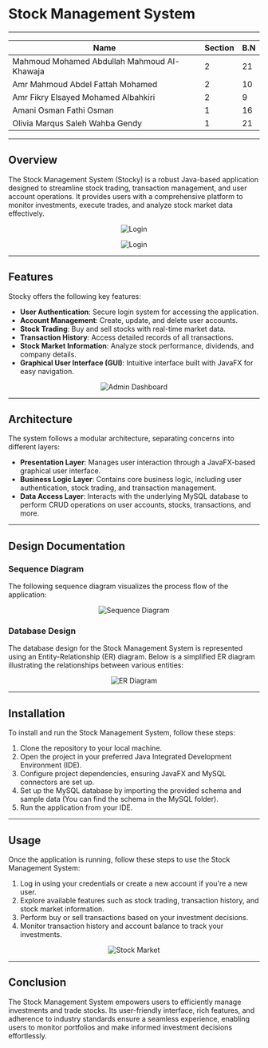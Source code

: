 # Stock Management System

---

| Name                                        | Section | B.N |
| ------------------------------------------- | ------- | --- |
| Mahmoud Mohamed Abdullah Mahmoud Al-Khawaja | 2       | 21  |
| Amr Mahmoud Abdel Fattah Mohamed            | 2       | 10  |
| Amr Fikry Elsayed Mohamed Albahkiri         | 2       | 9   |
| Amani Osman Fathi Osman                     | 1       | 16  |
| Olivia Marqus Saleh Wahba Gendy             | 1       | 21  |

---

## Overview

The Stock Management System (Stocky) is a robust Java-based application designed to streamline stock trading, transaction management, and user account operations. It provides users with a comprehensive platform to monitor investments, execute trades, and analyze stock market data effectively.

<p align="center">
  <img src="src/main/Images/login.jfif" alt="Login">
</p>
<p align="center">
  <img src="src/main/Images/userDashboard.jfif" alt="Login">
</p>

---

## Features

Stocky offers the following key features:

- **User Authentication**: Secure login system for accessing the application.
- **Account Management**: Create, update, and delete user accounts.
- **Stock Trading**: Buy and sell stocks with real-time market data.
- **Transaction History**: Access detailed records of all transactions.
- **Stock Market Information**: Analyze stock performance, dividends, and company details.
- **Graphical User Interface (GUI)**: Intuitive interface built with JavaFX for easy navigation.

<p align="center">
  <img src="src/main/Images/adminDashboard.jfif" alt="Admin Dashboard">
</p>

---

## Architecture

The system follows a modular architecture, separating concerns into different layers:

- **Presentation Layer**: Manages user interaction through a JavaFX-based graphical user interface.
- **Business Logic Layer**: Contains core business logic, including user authentication, stock trading, and transaction management.
- **Data Access Layer**: Interacts with the underlying MySQL database to perform CRUD operations on user accounts, stocks, transactions, and more.

---

## Design Documentation

### Sequence Diagram

The following sequence diagram visualizes the process flow of the application:

<p align="center">
  <img src="src/main/Images/Sequence%20Diagram.svg" alt="Sequence Diagram">
</p>

### Database Design

The database design for the Stock Management System is represented using an Entity-Relationship (ER) diagram. Below is a simplified ER diagram illustrating the relationships between various entities:

<p align="center">
  <img src="src/main/Images/ERDiagram.svg" alt="ER Diagram">
</p>

---

## Installation

To install and run the Stock Management System, follow these steps:

1. Clone the repository to your local machine.
2. Open the project in your preferred Java Integrated Development Environment (IDE).
3. Configure project dependencies, ensuring JavaFX and MySQL connectors are set up.
4. Set up the MySQL database by importing the provided schema and sample data (You can find the schema in the MySQL folder).
5. Run the application from your IDE.

---

## Usage

Once the application is running, follow these steps to use the Stock Management System:

1. Log in using your credentials or create a new account if you're a new user.
2. Explore available features such as stock trading, transaction history, and stock market information.
3. Perform buy or sell transactions based on your investment decisions.
4. Monitor transaction history and account balance to track your investments.

<p align="center">
  <img src="src/main/Images/stockMarket.jfif" alt="Stock Market">
</p>

---

## Conclusion

The Stock Management System empowers users to efficiently manage investments and trade stocks. Its user-friendly interface, rich features, and adherence to industry standards ensure a seamless experience, enabling users to monitor portfolios and make informed investment decisions effortlessly.
